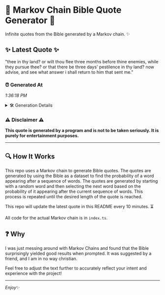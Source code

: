 # 📖 Markov Chain Bible Quote Generator 📖

Infinite quotes from the Bible generated by a Markov chain. ✨

## ✨ Latest Quote ✨
"thee in thy land? or wilt thou flee three months before thine enemies, while they pursue thee? or that there be three days' pestilence in thy land? now advise, and see what answer i shall return to him that sent me."

### ⏰ Generated At
*1:36:18 PM*

<details>
    <summary>🛠️ Generation Details</summary>
    <p>
        <strong>🌱 Seed:</strong> thee<br>
        <strong>🔄 Iterations:</strong> 40<br>
        <strong>📜 Context History:</strong><br>[ thee ]: in<br>[ thee, in ]: thy<br>[ thee, in, thy ]: land?<br>[ thee, in, thy, land? ]: or<br>[ thee, in, thy, land?, or ]: wilt<br>[ thee, in, thy, land?, or, wilt ]: thou<br>[ in, thy, land?, or, wilt, thou ]: flee<br>[ thy, land?, or, wilt, thou, flee ]: three<br>[ land?, or, wilt, thou, flee, three ]: months<br>[ or, wilt, thou, flee, three, months ]: before<br>[ wilt, thou, flee, three, months, before ]: thine<br>[ thou, flee, three, months, before, thine ]: enemies,<br>[ flee, three, months, before, thine, enemies, ]: while<br>[ three, months, before, thine, enemies,, while ]: they<br>[ months, before, thine, enemies,, while, they ]: pursue<br>[ before, thine, enemies,, while, they, pursue ]: thee?<br>[ thine, enemies,, while, they, pursue, thee? ]: or<br>[ enemies,, while, they, pursue, thee?, or ]: that<br>[ while, they, pursue, thee?, or, that ]: there<br>[ they, pursue, thee?, or, that, there ]: be<br>[ pursue, thee?, or, that, there, be ]: three<br>[ thee?, or, that, there, be, three ]: days'<br>[ or, that, there, be, three, days' ]: pestilence<br>[ that, there, be, three, days', pestilence ]: in<br>[ there, be, three, days', pestilence, in ]: thy<br>[ be, three, days', pestilence, in, thy ]: land?<br>[ three, days', pestilence, in, thy, land? ]: now<br>[ days', pestilence, in, thy, land?, now ]: advise,<br>[ pestilence, in, thy, land?, now, advise, ]: and<br>[ in, thy, land?, now, advise,, and ]: see<br>[ thy, land?, now, advise,, and, see ]: what<br>[ land?, now, advise,, and, see, what ]: answer<br>[ now, advise,, and, see, what, answer ]: i<br>[ advise,, and, see, what, answer, i ]: shall<br>[ and, see, what, answer, i, shall ]: return<br>[ see, what, answer, i, shall, return ]: to<br>[ what, answer, i, shall, return, to ]: him<br>[ answer, i, shall, return, to, him ]: that<br>[ i, shall, return, to, him, that ]: sent<br>[ shall, return, to, him, that, sent ]: me.<br>
    </p>
</details>

### ⚠️ Disclaimer ⚠️
**This quote is generated by a program and is not to be taken seriously. It is purely for entertainment purposes.**

---

## 🔍 How It Works

This repo uses a Markov chain to generate Bible quotes. The quotes are generated by using the Bible as a dataset to find the probability of a word appearing after a sequence of words. The quotes are generated by starting with a random word and then selecting the next word based on the probability of it appearing after the current sequence of words. This process is repeated until the desired length of the quote is reached.

This repo will update the latest quote in this README every 10 minutes. ⏳

All code for the actual Markov chain is in `index.ts`.

## ❓ Why

I was just messing around with Markov Chains and found that the Bible surprisingly yielded good results when prompted. 
It was suggested by a friend, and I am in no way christian.

Feel free to adjust the text further to accurately reflect your intent and experience with the project!

---

*Enjoy*✨
